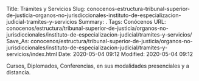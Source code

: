 Title: Trámites y Servicios
Slug: conocenos-estructura-tribunal-superior-de-justicia-organos-no-jurisdiccionales-instituto-de-especializacion-judicial-tramites-y-servicios
Summary: .
Tags: Conócenos
URL: conocenos/estructura/tribunal-superior-de-justicia/organos-no-jurisdiccionales/instituto-de-especializacion-judicial/tramites-y-servicios/
Save_As: conocenos/estructura/tribunal-superior-de-justicia/organos-no-jurisdiccionales/instituto-de-especializacion-judicial/tramites-y-servicios/index.html
Date: 2020-05-04 09:12
Modified: 2020-05-04 09:12



Cursos, Diplomados, Conferencias, en sus modalidades presenciales y a distancia.



